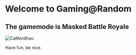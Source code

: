 # Welcome to Gaming@Random
## The gamemode is Masked Battle Royale

![CaMordhau](https://github.com/cedgley/GaR-Mordhau/blob/gh-pages/camons-mord.png?raw=true)

Have fun, be nice.
